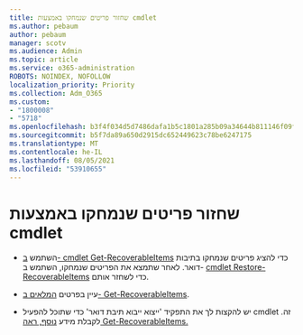 ```yaml
---
title: שחזור פריטים שנמחקו באמצעות cmdlet
ms.author: pebaum
author: pebaum
manager: scotv
ms.audience: Admin
ms.topic: article
ms.service: o365-administration
ROBOTS: NOINDEX, NOFOLLOW
localization_priority: Priority
ms.collection: Adm_O365
ms.custom:
- "1800008"
- "5718"
ms.openlocfilehash: b3f4f034d5d7486dafa1b5c1801a285b09a34644b811146f09f454fad9647833
ms.sourcegitcommit: b5f7da89a650d2915dc652449623c78be6247175
ms.translationtype: MT
ms.contentlocale: he-IL
ms.lasthandoff: 08/05/2021
ms.locfileid: "53910655"
---
```

# <a name="recover-deleted-items-with-cmdlet"></a>שחזור פריטים שנמחקו באמצעות cmdlet

- השתמש [ב- cmdlet Get-RecoverableItems](https://docs.microsoft.com/powershell/module/exchange/get-recoverableitems?view=exchange-ps) כדי להציג פריטים שנמחקו בתיבות דואר. לאחר שתמצא את הפריטים שנמחקו, השתמש ב- [cmdlet Restore-RecoverableItems](https://docs.microsoft.com/powershell/module/exchange/Restore-RecoverableItems?view=exchange-ps) כדי לשחזר אותם.

- עיין בפרטים [המלאים ב- Get-RecoverableItems](https://docs.microsoft.com/powershell/module/exchange/get-recoverableitems?view=exchange-ps).

- יש להקצות לך את התפקיד 'ייצוא ייבוא תיבת דואר' כדי שתוכל להפעיל cmdlet זה. לקבלת מידע [נוסף, ראה Get-RecoverableItems.](https://docs.microsoft.com/powershell/module/exchange/get-recoverableitems?view=exchange-ps)
